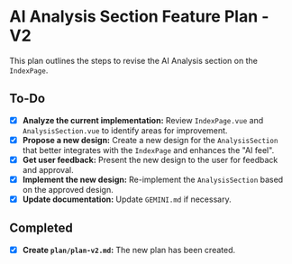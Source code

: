 # AI Analysis Section Feature Plan - V2

This plan outlines the steps to revise the AI Analysis section on the `IndexPage`.

## To-Do

- [X] **Analyze the current implementation:** Review `IndexPage.vue` and `AnalysisSection.vue` to identify areas for improvement.
- [X] **Propose a new design:** Create a new design for the `AnalysisSection` that better integrates with the `IndexPage` and enhances the "AI feel".
- [X] **Get user feedback:** Present the new design to the user for feedback and approval.
- [X] **Implement the new design:** Re-implement the `AnalysisSection` based on the approved design.
- [X] **Update documentation:** Update `GEMINI.md` if necessary.

## Completed

- [X] **Create `plan/plan-v2.md`:** The new plan has been created.
